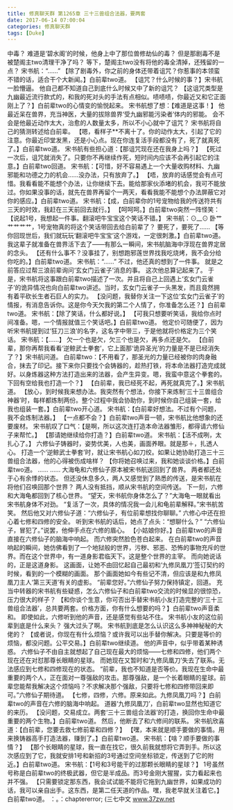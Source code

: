 ```yaml
---
title: 修真聊天群 第1265章 三十三兽组合法器，要两套
date: 2017-06-14 07:00:04
categories: 修真聊天群
tags: [Duke]
---
```


中毒？
难道是‘碧水阁’的时候，他身上中了那位兽修劫仙的毒？
但是那剧毒不是被楚阁主two清理干净了吗？
等下，楚阁主two没有将他的毒全清掉，还残留的一点？
宋书航：“……”
【除了剧毒外，你之前的身体还带着诅咒？你惹事的本领蛮不错的话，适合干个大新闻。】白前辈two道。
【诅咒？什么时候的事？】宋书航一脸懵逼。
他自己都不知道自己到底什么时候又中了新的诅咒？
【这诅咒类型是九幽最近流行款式的，和我的死对头的手法有点相似。啧啧啧，你最近又和它正面刚上了？】白前辈two的心情变的愉悦起来。
宋书航想了想：【难道是这事！】
他最近呆在兽界，充当神医，大量的拔除兽界‘受九幽邪能污染者’体内的邪能。
会不会是他最近动作太大，治愈的人数量太多，所以不小心就中了诅咒？
宋书航将自己的猜测转述给白前辈。
【嗯，看样子**不离十了。你的动作太大，引起了它的注意。你最近印堂发黑，还是小心点。现在你连复活手段都没有了，死了就真死了。】白前辈two道。
宋书航有些担心道：【那诅咒现在还在我身上吗？】
【死过一次后，诅咒就消失了。只要你不再继续作死，短时间内应该不会再引起它的注意。】白前辈two回道。
宋书航：【可惜，好不容易遇上一个大量收购材料、九幽邪能和功德之力的机会……没办法，只有放弃了。】
【唔，放弃的话感觉会有点可惜。我看看能不能想个办法，让你继续下去。能给那家伙添堵的机会，我可不能放过。你如果没事的话，就先在兽界再留个一两天，看看我能不能想个办法屏蔽它对你的感应。】白前辈two道。
宋书航：【成，白前辈你的1号宠物给我的传送符共有三天的时效，我赶在三天前回去就行。】
【呵呵呵。】白前辈two突然一阵怪笑：【说起1号，我想起一件事。翻滚吧牛宝宝这个笑话不错。】
宋书航：⊙__⊙
卧艹艹艹艹艹，1号宠物真的将这个笑话带回去给白前辈了？
要死了，要死了……
【等你回现世后，我们就玩玩‘翻滚吧牛宝宝’这个游戏，一定很刺激。】白前辈two道。
我这辈子就准备在兽界活下去了——有那么一瞬间，宋书航脑海中浮现在兽界定居的念头。
【还有什么事不？没事挂了，别想跑邪莲世界找我吃烧烤，我不会分给你吃的。】白前辈two道。
宋书航：“……”
不过，他还真的想到了一件事。
就是之前答应过帮三浪前辈询问‘玄女门云雀子’消息的事。
这次他总算记起来了。
于是，宋书航将这事跟白前辈two描述了一次。并且将自己上回遇上‘玄女门云雀子’的诡异情况也向白前辈two讲述。当时，玄女门云雀子一头黑发，而且竟然拥有着平砍长生者石巨人的实力。
【没问题，我替你关注一下这位‘玄女门云雀子’的情报，有消息告诉你。这是你今天欠我的第二个人情了，你准备怎么还？】白前辈two道。
宋书航：【除了笑话，什么都好说。】
【可我只想要听笑话，我给你点时间准备。嗯，一个情报就值三个笑话吧。】白前辈two道。
他定价可随便了，因为听宋书航提到过‘狂刀三浪’的名字，这名字中带三，于是他就将价格定为三个笑话。
宋书航：【……】
欠一个也是欠，欠三个也是欠，再多点还是欠。
【白前辈，那你再帮我看看‘逆鲸武士拳套’，它上面那‘诡异圣光’的力量是不是已经消失了？】宋书航问道。
白前辈two：【不用看了，那圣光的力量已经被你的肉身融合，抹去了印记。接下来你只要找个会铸器的，趁热打铁，将本命法器打造完成就好。以身炼器这种方法打造出来的法器，会产生异变。嗯，我蛮中意这个拳套的。下回有空给我也打造一个？】
【白前辈，我已经死不起，再死就真完了。】宋书航道。
【放心，到时候我来想办法。我突然有个想法，你接下来炼制‘三十三兽组合神器’时，每样都炼制两份。整个过程中我会协助你，到时候你自己组装一套，给我也组装一套。】白前辈two开心道。
宋书航：【白前辈好想法。不过有个问题，我不会炼制法器。】
【一点都不会？】白前辈two声音一顿，宋书航比他想象的还要废材。
宋书航叹了口气：【是啊，所以这次连打造本命法器雏形，都得请六修仙子来帮忙。】
【那请她继续给你打造？】白前辈two道。
宋书航：【活不成咧，太扎心了。】
六修仙子铸器时，姿势优美，人也美，画面养眼。就是那＋，扎透人心。
打造一个‘逆鲸武士拳套’时，就让宋书航心如刀绞。如果让她协助打造三十三兽组合法器，他的心得被伤成啥样？
【你将她召唤过来，我和她谈谈价格。】白前辈two道。
……
……
大海龟和六修仙子原本被宋书航送回到了兽界。
两者都还处于心有余悸的状态。
但还没休息多久，两人又感觉到了熟悉的传送，是宋书航在将他们召唤回那个世界？
两人没有抵挡，顺从宋书航的空间传送。
下一刻，六修和大海龟都回到了核心世界。
“望天，宋书航你身体怎么了？”大海龟一眼就看出宋书航身体不对劲。
“复活了一次，具体的情况我一会儿和龟前辈解释。”宋书航苦笑。
然后他又对六修仙子道：“六修仙子，有位前辈想找你聊聊。”
六修心中还在担心着七修和四修的安全。
听到宋书航的话后，她点了点头：“想聊什么？”
“六修仙子，冒犯了。”说罢，他伸手点在六修的眉心。
【小姑娘你好。】白前辈two的声音直接在六修仙子的脑海中响起。
而六修突然脸色苍白起来。
在白前辈two的声音响起的瞬间，她仿佛看到了一个地狱般的世界，污秽、邪恶、恐怖的事物充斥的世界。而在这个世界中，有一道身影君临天下。这是整个世界的主宰。
而向她说话的，正是这道身影。
这画面，让她不由回忆起自己最初和‘九修凤凰刀’签订契约的时候，看到的一个模糊的画面。
那个画面她如今有些记不清，但应该是和九修凤凰刀主人‘第三天道’有关的虚影。
“前辈您好。”六修仙子努力保持镇定，回道。
充当中转器的宋书航有些疑惑，怎么六修仙子和白前辈two交流的时候显的很惊恐，压力很大的样子？
【和你谈个生意，你可否出手替宋书航小友打造完整的‘三十三兽组合法器’，总共要两套。价格方面，你有什么想要的吗？】白前辈two声音柔和。
即使如此，六修听到他的声音，还是感觉有些站不住。
宋书航小友的这位前辈到底是什么来头？
强大过头了啊。
宋书航到底是怎么认识这么多神神秘秘的大佬的？
【或者说，你现在有什么烦恼？或许我可以出手替你解决。只要是等价的烦恼，都没问题。公平交易。】白前辈two继续道。
他的声音中，似乎带着某种诱惑。
六修仙子不由自主就想起了自己现在最大的烦恼——七修和四修，他们两个现在还在对怼那尊长眼睛的星球。
而她现在又暂时和‘九修凤凰刀’失去了联系。无法感应到七修和四修现在的状态。
“前辈，我也不知道是否等价。我现在生命中最重要的两个人，正在面对一尊强敌的攻击。那尊强敌，是一个长着眼睛的星球。前辈您能帮我解决这个烦恼吗？不求解决那个强敌，只要将七修和四修带回来即可。”六修仙子期待道。
【七修，四修，六修。原来如此。九修凤凰刀吗？】白前辈two的声音在六修的脑海中响起。
道器‘九修凤凰刀’，白前辈two显然也知道它的来历。
【没问题，交易成立。两套‘三十三兽组合法器’的打造，换回你生命中最重要的两个生物。】白前辈two道。
然后，他断去了和六修间的联系。
宋书航欣喜道：【白前辈，您要去救七修前辈和四修？】
【嘿，本来就是顺手要做的事情。用来换铸器高手打造法器，赚到了。】白前辈two道。
宋书航：【啥？顺手要做的事情？】
【那个长眼睛的星球，我一直在找它，很久前我就想将它弄到手。所以这次感应到了它，我就安排1号和新招的3号通过空间坐标锁定，传送到了它的附近。】白前辈two道。
宋书航：【1号和3号能干的过那颗长眼睛的星球？】
1号虽然号称是白前辈two的终极武器，但它是半成品。而3号金刚大猩猩，实力看起来也并不强。
【只需要锁定那东西，我会试试能不能将它拖到九幽世界，如果成功的话，我可以亲自出手。这东西，是第二任天道的作品。嘿，我老早就关注着它。】白前辈two道。
：。：chaptererror;
(三七中文 www.37zw.net